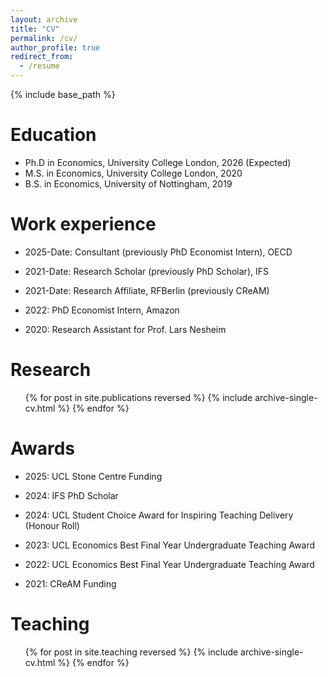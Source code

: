 ```yaml
---
layout: archive
title: "CV"
permalink: /cv/
author_profile: true
redirect_from:
  - /resume
---
```


{% include base_path %}

Education
======
* Ph.D in Economics, University College London, 2026 (Expected)
* M.S. in Economics, University College London, 2020
* B.S. in Economics, University of Nottingham, 2019

Work experience
======
* 2025-Date: Consultant (previously PhD Economist Intern), OECD 

* 2021-Date: Research Scholar (previously PhD Scholar), IFS

* 2021-Date: Research Affiliate, RFBerlin (previously CReAM)

* 2022: PhD Economist Intern, Amazon

* 2020: Research Assistant for Prof. Lars Nesheim

Research
======
  <ul>{% for post in site.publications reversed %}
    {% include archive-single-cv.html %}
  {% endfor %}</ul>
  
Awards
======

* 2025: UCL Stone Centre Funding

* 2024: IFS PhD Scholar

* 2024: UCL Student Choice Award for Inspiring Teaching Delivery (Honour Roll)

* 2023: UCL Economics Best Final Year Undergraduate Teaching Award

* 2022: UCL Economics Best Final Year Undergraduate Teaching Award

* 2021: CReAM Funding




  
Teaching
======
  <ul>{% for post in site.teaching reversed %}
    {% include archive-single-cv.html %}
  {% endfor %}</ul>
  

